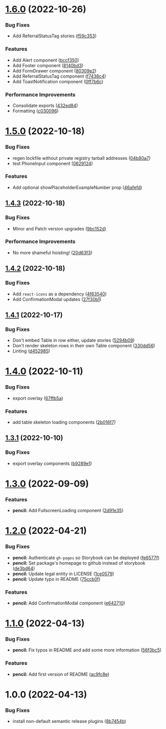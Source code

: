 # [1.6.0](https://github.com/perxhealth/react-ui/compare/v1.5.0...v1.6.0) (2022-10-26)


### Bug Fixes

* Add ReferralStatusTag stories ([f59c353](https://github.com/perxhealth/react-ui/commit/f59c353ebf59c23a9e64490f13db243885d2da77))


### Features

* Add Alert component ([bccf350](https://github.com/perxhealth/react-ui/commit/bccf35021493adc73421b39d582ff8622bf1aa8d))
* Add Footer component ([8140bd3](https://github.com/perxhealth/react-ui/commit/8140bd39b0fb3b94d13ad0691ad460ae726ace65))
* Add FormDrawer component ([80309e2](https://github.com/perxhealth/react-ui/commit/80309e23c3646a9c9bcb48cbbc4958244ae81423))
* Add ReferralStatusTag component ([f7438c4](https://github.com/perxhealth/react-ui/commit/f7438c4665e87120abea5aa4777b374feaf568ed))
* Add ToastNotification component ([0ff7b6c](https://github.com/perxhealth/react-ui/commit/0ff7b6c998f82d646f44501cbf65bea04c1b66b3))


### Performance Improvements

* Consolidate exports ([432ed84](https://github.com/perxhealth/react-ui/commit/432ed840196c9a02486a3634286e529548c92f66))
* Formatting ([c030096](https://github.com/perxhealth/react-ui/commit/c0300965491c0c080d20819bac7054f0a4704712))

# [1.5.0](https://github.com/perxhealth/react-ui/compare/v1.4.3...v1.5.0) (2022-10-18)


### Bug Fixes

* regen lockfile without private registry tarball addresses ([04b80a7](https://github.com/perxhealth/react-ui/commit/04b80a74ab3e9560383c591fd762cca848439350))
* test PhoneInput component ([0629124](https://github.com/perxhealth/react-ui/commit/06291247b7caf41db6d6b9c016a78fd02f978a07))


### Features

* Add optional showPlaceholderExampleNumber prop ([46afefd](https://github.com/perxhealth/react-ui/commit/46afefd28421553e32cac2ed19f0bfe05cb61e7c))

## [1.4.3](https://github.com/perxhealth/react-ui/compare/v1.4.2...v1.4.3) (2022-10-18)


### Bug Fixes

* Minor and Patch version upgrades ([9bc152d](https://github.com/perxhealth/react-ui/commit/9bc152dc8d132877045a22ebf9924f935b459a88))


### Performance Improvements

* No more shameful hoisting! ([20d63f3](https://github.com/perxhealth/react-ui/commit/20d63f369e0cb3fafdd382f2b4fdafc16558d2c3))

## [1.4.2](https://github.com/perxhealth/react-ui/compare/v1.4.1...v1.4.2) (2022-10-18)


### Bug Fixes

* Add `react-icons` as a dependency ([4f63540](https://github.com/perxhealth/react-ui/commit/4f63540fa8c2a37313c7438d6e3830cb5d5a8fa5))
* Add ConfirmationModal updates ([27f30b1](https://github.com/perxhealth/react-ui/commit/27f30b1e9ac71658aad7793824d9dc24f9e47b18))

## [1.4.1](https://github.com/perxhealth/react-ui/compare/v1.4.0...v1.4.1) (2022-10-17)


### Bug Fixes

* Don't embed Table in row either, update stories ([5294b09](https://github.com/perxhealth/react-ui/commit/5294b096ed6ff6b1a82388658283664dac23ba45))
* Don't render skeleton rows in their own Table component ([330dd56](https://github.com/perxhealth/react-ui/commit/330dd5628cbfb680264817433134b24f8f931a00))
* Linting ([d452985](https://github.com/perxhealth/react-ui/commit/d452985f0b37cc4957db11348a006f7a5858ce35))

# [1.4.0](https://github.com/perxhealth/react-ui/compare/v1.3.1...v1.4.0) (2022-10-11)


### Bug Fixes

* export overlay ([67ffb5a](https://github.com/perxhealth/react-ui/commit/67ffb5a9661f5d9719a1987e11d72b6bf0f04551))


### Features

* add table skeleton loading components ([2b016f7](https://github.com/perxhealth/react-ui/commit/2b016f7b07485f52871600bfa7b8d4a5af5b62c7))

## [1.3.1](https://github.com/perxhealth/react-ui/compare/v1.3.0...v1.3.1) (2022-10-10)


### Bug Fixes

* export overlay components ([b9289e1](https://github.com/perxhealth/react-ui/commit/b9289e1f0f0f1251df619dcd05f9ab8714754d65))

# [1.3.0](https://github.com/perxhealth/react-ui/compare/v1.2.0...v1.3.0) (2022-09-09)


### Features

* **pencil:** Add FullscreenLoading component ([2d91e35](https://github.com/perxhealth/react-ui/commit/2d91e35a864c9d4d812f6dc86a6401dc28437c78))

# [1.2.0](https://github.com/perxhealth/react-ui/compare/v1.1.0...v1.2.0) (2022-04-21)


### Bug Fixes

* **pencil:** Authenticate `gh-pages` so Storybook can be deployed ([fe6577f](https://github.com/perxhealth/react-ui/commit/fe6577fff9d13f10c8ddfff8c020422ac60b2768))
* **pencil:** Set package's homepage to github instead of storybook ([de3bd64](https://github.com/perxhealth/react-ui/commit/de3bd64602f30087e81b7212db19ff7532c4cc1a))
* **pencil:** Update legal entity in LICENSE ([1ce0579](https://github.com/perxhealth/react-ui/commit/1ce057966618f84784083030b434c451336335b3))
* **pencil:** Update typo in README ([75ccb0f](https://github.com/perxhealth/react-ui/commit/75ccb0f0b77f705f0d43a52ef023804c818fe4c7))


### Features

* **pencil:** Add ConfirmationModal component ([e642710](https://github.com/perxhealth/react-ui/commit/e6427106bd622c2827a5aae1f100f7fbe852c614))

# [1.1.0](https://github.com/perxhealth/react-ui/compare/v1.0.0...v1.1.0) (2022-04-13)


### Bug Fixes

* **pencil:** Fix typos in README and add some more information ([56f3bc5](https://github.com/perxhealth/react-ui/commit/56f3bc5c12f30daee4a1cdd1df6e363ee7f49989))


### Features

* **pencil:** Add first version of README ([ac9fc8e](https://github.com/perxhealth/react-ui/commit/ac9fc8e441bdb8beda9c7033a6e12985b6810e72))

# 1.0.0 (2022-04-13)


### Bug Fixes

* install non-default semantic release plugins ([8b7454b](https://github.com/perxhealth/react-ui/commit/8b7454b3debe556d4c6b1a1a245a2bd07e2db6ce))
